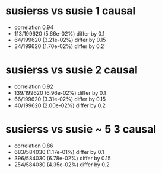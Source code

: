 # susierss vs susie  1 causal

- correlation 0.94
- 113/199620 (5.66e-02%) differ by 0.1
- 64/199620 (3.21e-02%) differ by 0.15
- 34/199620 (1.70e-02%) differ by 0.2


# susierss vs susie  2 causal

- correlation 0.92
- 139/199620 (6.96e-02%) differ by 0.1
- 66/199620 (3.31e-02%) differ by 0.15
- 40/199620 (2.00e-02%) differ by 0.2


# susierss vs susie  ~ 5 3 causal

- correlation 0.86
- 683/584030 (1.17e-01%) differ by 0.1
- 396/584030 (6.78e-02%) differ by 0.15
- 254/584030 (4.35e-02%) differ by 0.2


